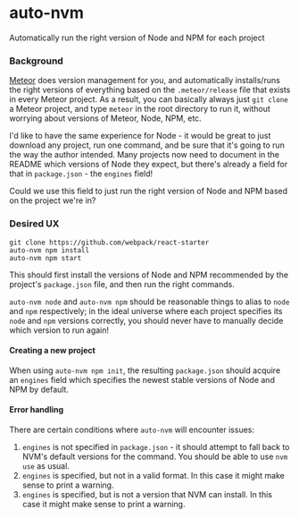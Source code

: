 # auto-nvm

Automatically run the right version of Node and NPM for each project

### Background

[Meteor](https://www.meteor.com/) does version management for you, and automatically installs/runs the right versions of everything based on the `.meteor/release` file that exists in every Meteor project. As a result, you can basically always just `git clone` a Meteor project, and type `meteor` in the root directory to run it, without worrying about versions of Meteor, Node, NPM, etc.

I'd like to have the same experience for Node - it would be great to just download any project, run one command, and be sure that it's going to run the way the author intended. Many projects now need to document in the README which versions of Node they expect, but there's already a field for that in `package.json` - the `engines` field!

Could we use this field to just run the right version of Node and NPM based on the project we're in?

### Desired UX

```
git clone https://github.com/webpack/react-starter
auto-nvm npm install
auto-nvm npm start
```

This should first install the versions of Node and NPM recommended by the project's `package.json` file, and then run the right commands.

`auto-nvm node` and `auto-nvm npm` should be reasonable things to alias to `node` and `npm` respectively; in the ideal universe where each project specifies its `node` and `npm` versions correctly, you should never have to manually decide which version to run again!

#### Creating a new project

When using `auto-nvm npm init`, the resulting `package.json` should acquire an `engines` field which specifies the newest stable versions of Node and NPM by default.

#### Error handling

There are certain conditions where `auto-nvm` will encounter issues:

1. `engines` is not specified in `package.json` - it should attempt to fall back to NVM's default versions for the command. You should be able to use `nvm use` as usual.
2. `engines` is specified, but not in a valid format. In this case it might make sense to print a warning.
3. `engines` is specified, but is not a version that NVM can install. In this case it might make sense to print a warning.
